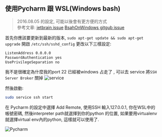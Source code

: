 ## 使用Pycharm 跟 WSL(Windows bash)

> 2016.08.05 的設定, 可能以後會有更方便的方式  
> 參考文章: 
> [jetbrain issue](https://youtrack.jetbrains.com/issue/PY-19129)
> [BsahOnWindows gitgub issue](https://github.com/Microsoft/BashOnWindows/issues/734)

首先你應該要更新到最新的版本, `sudo apt-get update && sudo apt-get upgrade`
開啟 `/etc/ssh/sshd_config`
更改以下三樣設定:
``` bash
ListenAddress 0.0.0.0
PasswordAuthentication yes
UsePrivilegeSeparation no 
```

我不是很確定為什麼我的port 22 已經被windows 占走了 , 可以去 service 將`SSH Server Broker` 關掉
![service](E:\Projects\LinuxReinstallPackages\service.PNG)

然後啟動:
```bash
sudo service ssh start
```

在 Pycharm 的設定中選擇 Add Remote, 使用SSH
輸入127.0.0.1, 你在WSL中的帳號密碼, 然後interpreter path就選擇到你的python 的位置, 如果要用virtualenv 就選擇virtual env內的python, 這樣就可以使用了.

 ![Pycharm](E:\Projects\LinuxReinstallPackages\Pycharm.PNG)